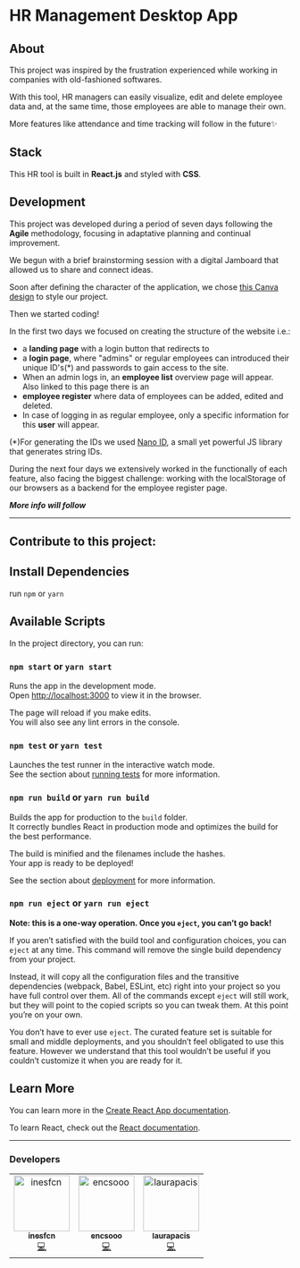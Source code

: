 # HR Management Desktop App

## About

This project was inspired by the frustration experienced while working in companies with old-fashioned softwares.

With this tool, HR managers can easily visualize, edit and delete employee data and, at the same time, those employees are able to manage their own.

More features like attendance and time tracking will follow in the future✨

## Stack

This HR tool is built in **React.js** and styled with **CSS**.

## Development

This project was developed during a period of seven days following the **Agile** methodology, focusing in adaptative planning and continual improvement.

We begun with a brief brainstorming session with a digital Jamboard that allowed us to share and connect ideas.

Soon after defining the character of the application, we chose [this Canva design](https://www.canva.com/design/DAEVuD2Qxhc/EpqnVGSeEe7YatUos2OivA/view#2) to style our project.

Then we started coding!

In the first two days we focused on creating the structure of the website i.e.:

- a **landing page** with a login button that redirects to
- a **login page**, where "admins" or regular employees can introduced their unique ID's(\*) and passwords to gain access to the site.
- When an admin logs in, an **employee list** overview page will appear. Also linked to this page there is an
- **employee register** where data of employees can be added, edited and deleted.
- In case of logging in as regular employee, only a specific information for this **user** will appear.

(\*)For generating the IDs we used [Nano ID](https://github.com/ai/nanoid), a small yet powerful JS library that generates string IDs.

During the next four days we extensively worked in the functionally of each feature, also facing the biggest challenge: working with the localStorage of our browsers as a backend for the employee register page.

**_More info will follow_**

---

## Contribute to this project:

## Install Dependencies

run `npm` or `yarn`

## Available Scripts

In the project directory, you can run:

### `npm start` or `yarn start`

Runs the app in the development mode.\
Open [http://localhost:3000](http://localhost:3000) to view it in the browser.

The page will reload if you make edits.\
You will also see any lint errors in the console.

### `npm test` or `yarn test`

Launches the test runner in the interactive watch mode.\
See the section about [running tests](https://facebook.github.io/create-react-app/docs/running-tests) for more information.

### `npm run build` or `yarn run build`

Builds the app for production to the `build` folder.\
It correctly bundles React in production mode and optimizes the build for the best performance.

The build is minified and the filenames include the hashes.\
Your app is ready to be deployed!

See the section about [deployment](https://facebook.github.io/create-react-app/docs/deployment) for more information.

### `npm run eject` or `yarn run eject`

**Note: this is a one-way operation. Once you `eject`, you can’t go back!**

If you aren’t satisfied with the build tool and configuration choices, you can `eject` at any time. This command will remove the single build dependency from your project.

Instead, it will copy all the configuration files and the transitive dependencies (webpack, Babel, ESLint, etc) right into your project so you have full control over them. All of the commands except `eject` will still work, but they will point to the copied scripts so you can tweak them. At this point you’re on your own.

You don’t have to ever use `eject`. The curated feature set is suitable for small and middle deployments, and you shouldn’t feel obligated to use this feature. However we understand that this tool wouldn’t be useful if you couldn’t customize it when you are ready for it.

## Learn More

You can learn more in the [Create React App documentation](https://facebook.github.io/create-react-app/docs/getting-started).

To learn React, check out the [React documentation](https://reactjs.org/).

---

### Developers

<table>
  <tr>
    <td align="center"><a href="https://github.com/inesfcn"><img src="https://avatars.githubusercontent.com/u/67946487?s=400&u=cb834e3a5d3941b7c2576b79977d3be78a9a3da7&v=4" width="100px;" alt="inesfcn"/><br /><sub><b>inesfcn</b></sub></a><br /><a href="https://github.com/encsooo/hr-tool/commits?author=inesfcn" title="Code">💻</a></td>
    <td align="center"><a href="https://github.com/encsooo"><img src="https://avatars.githubusercontent.com/u/52570691?s=400&u=7c0c256043d95febb7716a4023422e3833148619&v=4" width="100px;" alt="encsooo"/><br /><sub><b>encsooo</b></sub></a><br /><a href="https://github.com/encsooo/hr-tool/commits?author=encsooo" title="Code">💻</a></td>
    <td align="center"><a href="https://github.com/laurapacis"><img src="https://avatars.githubusercontent.com/u/67947931?s=400&u=93f0817b71f889b85215b686d62589856f781106&v=4" width="100px;" alt="laurapacis"/><br /><sub><b>laurapacis</b></sub></a><br /><a href="https://github.com/encsooo/hr-tool/commits?author=laurapacis" title="Code">💻</a></td>
  </tr>
</table>
